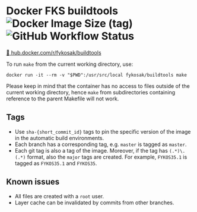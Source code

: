 # Docker FKS buildtools ![Docker Image Size (tag)](https://img.shields.io/docker/image-size/fykosak/buildtools/latest) ![GitHub Workflow Status](https://img.shields.io/github/workflow/status/fykosak/docker-buildtools/Build%20and%20deploy%20Docker%20image)

[🐋 hub.docker.com/r/fykosak/buildtools](https://hub.docker.com/r/fykosak/buildtools)

To run `make` from the current working directory, use:

    docker run -it --rm -v "$PWD":/usr/src/local fykosak/buildtools make

Please keep in mind that the container has no access to files outside of the current working directory, hence `make` from subdirectories containing reference to the parent Makefile will not work.

## Tags

- Use `sha-{short_commit_id}` tags to pin the specific version of the image in the automatic build environments.
- Each branch has a corresponding tag, e.g. `master` is tagged as `master`.
- Each git tag is also a tag of the image. Moreover, if the tag has `(.*)\.(.*)` format, also the `major` tags are created. For example, `FYKOS35.1` is tagged as `FYKOS35.1` and `FYKOS35`.

## Known issues

- All files are created with a `root` user.
- Layer cache can be invalidated by commits from other branches.

